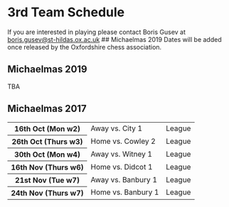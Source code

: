 # 3rd Team Schedule

If you are interested in playing please contact Boris Gusev at [boris.gusev@st-hildas.ox.ac.uk](mailto:boris.gusev@st-hildas.ox.ac.uk) ## Michaelmas 2019 Dates will be added once released by
the Oxfordshire chess association.  
  
## Michaelmas 2019

TBA

## Michaelmas 2017

<table>
	<tr>
		<th> 16th Oct (Mon w2) </th>
		<td> Away vs. City 1 </td>
		<td> League</td>
	</tr>
	<tr>
		<th> 26th Oct (Thurs w3)</th>
		<td> Home vs. Cowley 2 </td>
		<td> League</td>
	</tr>
	<tr>
		<th> 30th Oct (Mon w4)</th>
		<td> Away vs. Witney 1</td>
		<td> League</td>
	</tr>
	<tr>
		<th> 16th Nov (Thurs w6)</th>
		<td> Home vs. Didcot 1</td>
		<td> League</td>
	</tr>
	<tr>
		<th> 21st Nov (Tue w7)</th>
		<td> Away vs. Banbury 1</td>
		<td> League</td>
	</tr>
	<tr>
		<th> 24th Nov (Thurs w7)</th>
		<td> Home vs. Banbury 1</td>
		<td> League</td>
	</tr>
</table>